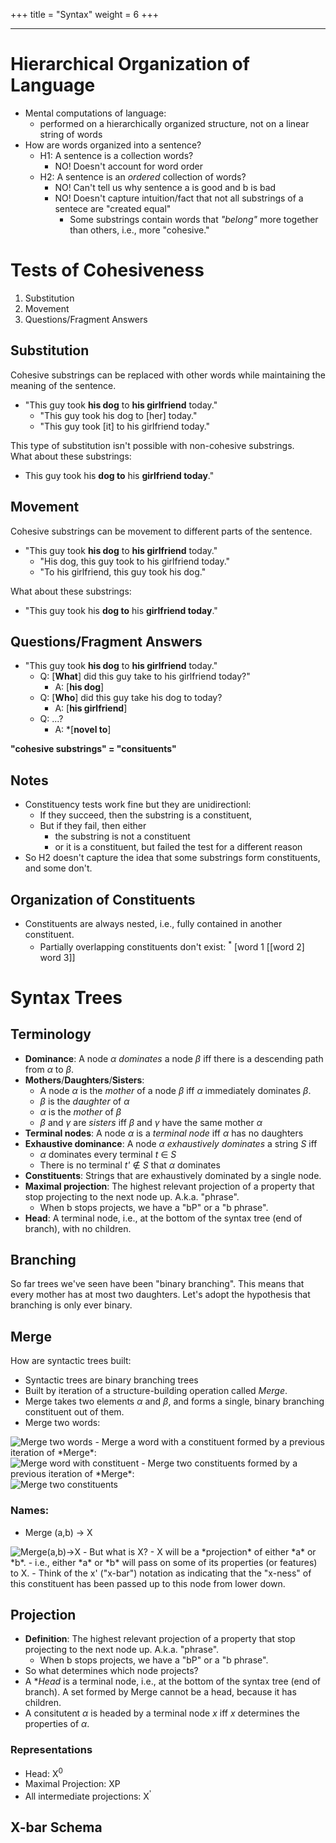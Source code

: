+++
title = "Syntax"
weight = 6
+++

* * *

# Hierarchical Organization of Language
* Mental computations of language:
  * performed on a hierarchically organized structure, not on a linear string of words
* How are words organized into a sentence?
  * H1: A sentence is a collection words?
    * NO! Doesn't account for word order
  * H2: A sentence is an *ordered* collection of words?
    * NO! Can't tell us why sentence a is good and b is bad
    * NO! Doesn't capture intuition/fact that not all substrings of a sentece are "created equal"
      * Some substrings contain words that *"belong"* more together than others, i.e., more "cohesive."

# Tests of Cohesiveness
  1. Substitution
  1. Movement
  1. Questions/Fragment Answers

## Substitution
Cohesive substrings can be replaced with other words while maintaining the meaning of the sentence.

- "This guy took **his dog** to **his girlfriend** today."
  - "This guy took his dog to [her] today."
  - "This guy took [it] to his girlfriend today."

This type of substitution isn't possible with non-cohesive substrings.
<br>What about these substrings:
- This guy took his **dog to** his **girlfriend today**."

## Movement
Cohesive substrings can be movement to different parts of the sentence.

- "This guy took **his dog** to **his girlfriend** today."
  - "His dog, this guy took to his girlfriend today."
  - "To his girlfriend, this guy took his dog."

What about these substrings:
- "This guy took his **dog to** his **girlfriend today**."

## Questions/Fragment Answers
- "This guy took **his dog** to **his girlfriend** today."
  - Q: [**What**] did this guy take to his girlfriend today?"
    - A: [**his dog**]
  - Q: [**Who**] did this guy take his dog to today?
    - A: [**his girlfriend**]
  - Q: ...?
    - A: \*[**novel to**]

**"cohesive substrings" = "consituents"**
## Notes
- Constituency tests work fine but they are unidirectionl:
  - If they succeed, then the substring is a constituent,
  - But if they fail, then either
    - the substring is not a constituent
    - or it is a constituent, but failed the test for a different reason
- So H2 doesn't capture the idea that some substrings form constituents, and some don't.

## Organization of Constituents
- Constituents are always nested, i.e., fully contained in another constituent.
  - Partially overlapping constituents don't exist: <sup>\*</sup> [word 1 [[word 2] word 3]]

# Syntax Trees

## Terminology
- **Dominance**: A node *α* *dominates* a node *β* iff there is a descending path from *α* to *β*.
- **Mothers**/**Daughters**/**Sisters**:
  - A node *α* is the *mother* of a node *β* iff *α* immediately dominates *β*.
  - *β* is the *daughter* of *α*
  - *α* is the *mother* of *β*
  - *β* and *γ* are *sisters* iff *β* and *γ* have the same mother *α*
- **Terminal nodes**: A node *α* is a *terminal node* iff *α* has no daughters
- **Exhaustive dominance**: A node *α* *exhaustively dominates* a string *S* iff
  - *α* dominates every terminal *t* ∈ *S*
  - There is no terminal *t'* ∉ *S* that *α* dominates
- **Constituents**: Strings that are exhaustively dominated by a single node.
- **Maximal projection**: The highest relevant projection of a property that stop projecting to the next node up. A.k.a. "phrase".
  - When b stops projects, we have a "bP" or a "b phrase".
- **Head**: A terminal node, i.e., at the bottom of the syntax tree (end of branch), with no children.


## Branching
So far trees we've seen have been "binary branching". This means that every mother has at most two daughters. Let's adopt the hypothesis that branching is only ever binary.

## Merge
How are syntactic trees built:
  - Syntactic trees are binary branching trees
  - Built by iteration of a structure-building operation called *Merge*.
- Merge takes two elements *α* and *β*, and forms a single, binary branching constituent out of them.
- Merge two words:<br>
<img class="mw15" src="/images/merge-two-words.png" alt="Merge two words">
- Merge a word with a constituent formed by a previous iteration of *Merge*:<br>
<img class="mw25" src="/images/merge-word-with-constituent.png" alt="Merge word with constituent">
- Merge two constituents formed by a previous iteration of *Merge*:<br>
<img class="mw70" src="/images/merge-two-constituents.png" alt="Merge two constituents">

### Names:
- Merge (a,b) -> X <br>
<img class="mw15" src="/images/merge-a-b-x.png" alt="Merge(a,b)->X">
- But what is X?
  - X will be a *projection* of either *a* or *b*.
  - i.e., either *a* or *b* will pass on some of its properties (or features) to X.
- Think of the x' ("x-bar") notation as indicating that the "x-ness" of this constituent has been passed up to this node from lower down.

## Projection
- **Definition**: The highest relevant projection of a property that stop projecting to the next node up. A.k.a. "phrase".
  - When b stops projects, we have a "bP" or a "b phrase".
- So what determines which node projects?
- A **Head* is a terminal node, i.e., at the bottom of the syntax tree (end of branch). A set formed by Merge cannot be a head, because it has children.
- A consitutent *α* is headed by a terminal node *x* iff *x* determines the properties of *α*.

### Representations
- Head: X<sup>0</sup>
- Maximal Projection: XP
- All intermediate projections: X<sup>'</sup>

## X-bar Schema
